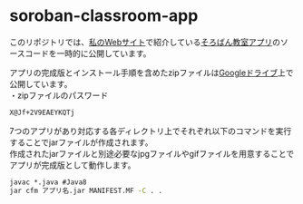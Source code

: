 # soroban-classroom-app

このリポジトリでは、[私のWebサイト](https://www.resufactory.net/)で紹介している[そろばん教室アプリ](https://www.resufactory.net/yuza/?p=117)のソースコードを一時的に公開しています。

アプリの完成版とインストール手順を含めたzipファイルは[Googleドライブ](https://drive.google.com/file/d/1-ixNmLe1P8_29NK-4mRvHs6dXiQ1gIMI/view?usp=sharing)上で公開しています。<br>
・zipファイルのパスワード
```cmd
X@Jf+2V9EAEYKQTj
```

7つのアプリがあり対応する各ディレクトリ上でそれぞれ以下のコマンドを実行することでjarファイルが作成されます。<br>
作成されたjarファイルと別途必要なjpgファイルやgifファイルを用意することでアプリが完成版として動作します。

```cmd
javac *.java #Java8
jar cfm アプリ名.jar MANIFEST.MF -C . .
```
